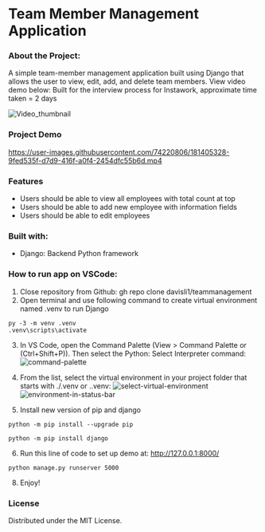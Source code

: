 # Team Member Management Application

### About the Project:
A simple team-member management application built using Django that allows the user to view, edit, add, and delete team members. View video demo below:
Built for the interview process for Instawork, approximate time taken = 2 days

![Video_thumbnail](https://user-images.githubusercontent.com/74220806/181405393-094ba0e6-a0b5-4da3-8e93-dfe9b1161b35.png)

### Project Demo
https://user-images.githubusercontent.com/74220806/181405328-9fed535f-d7d9-416f-a0f4-2454dfc55b6d.mp4

### Features
* Users should be able to view all employees with total count at top
* Users should be able to add new employee with information fields
* Users should be able to edit employees

### Built with:
* Django: Backend Python framework 

### How to run app on VSCode:
1. Close repository from Github: gh repo clone davisli1/teammanagement
2. Open terminal and use following command to create virtual environment named .venv to run Django 
```
py -3 -m venv .venv
.venv\scripts\activate
```
3. In VS Code, open the Command Palette (View > Command Palette or (Ctrl+Shift+P)). Then select the Python: Select Interpreter command:
![command-palette](https://user-images.githubusercontent.com/74220806/181405631-6d41a13a-717b-445a-a976-a27637d157dd.png)

4. From the list, select the virtual environment in your project folder that starts with ./.venv or .\.venv:
![select-virtual-environment](https://user-images.githubusercontent.com/74220806/181405644-e08afd03-f595-44be-a44d-9be8eec2db59.png)
![environment-in-status-bar](https://user-images.githubusercontent.com/74220806/181405692-4b8e255f-0ca0-44ec-b501-eb2f742981a4.png)

5. Install new version of pip and django
```
python -m pip install --upgrade pip
```
```
python -m pip install django
```
6. Run this line of code to set up demo at: http://127.0.0.1:8000/
```
python manage.py runserver 5000
```
8. Enjoy!

### License
Distributed under the MIT License.
